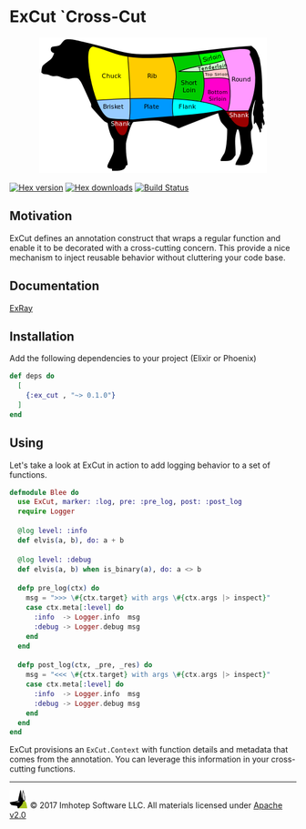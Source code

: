 # ExCut `Cross-Cut

<div align="center" style="margin-top:10px;">
  <img src="assets/ex_cut.png"/>
</div>

[![Hex version](https://img.shields.io/hexpm/v/ex_cut.svg "Hex version")](https://hex.pm/packages/ex_ray)
[![Hex downloads](https://img.shields.io/hexpm/dt/ex_cut.svg "Hex downloads")](https://hex.pm/packages/ex_ray)
[![Build Status](https://semaphoreci.com/api/v1/projects/2873a400-892d-47db-826b-79e15a263818/1595691/shields_badge.svg)](https://semaphoreci.com/imhotep/ex_cut)


## Motivation

  ExCut defines an annotation construct that wraps a regular function and enable
  it to be decorated with a cross-cutting concern. This provide a nice mechanism
  to inject reusable behavior without cluttering your code base.

## Documentation

[ExRay](https://hexdocs.pm/ex_cut)

## Installation

  Add the following dependencies to your project (Elixir or Phoenix)

  ```elixir
  def deps do
    [
      {:ex_cut , "~> 0.1.0"}
    ]
  end
  ```

## Using

  Let's take a look at ExCut in action to add logging behavior to a set of
  functions.

  ```elixir
  defmodule Blee do
    use ExCut, marker: :log, pre: :pre_log, post: :post_log
    require Logger

    @log level: :info
    def elvis(a, b), do: a + b

    @log level: :debug
    def elvis(a, b) when is_binary(a), do: a <> b

    defp pre_log(ctx) do
      msg = ">>> \#{ctx.target} with args \#{ctx.args |> inspect}"
      case ctx.meta[:level] do
        :info  -> Logger.info  msg
        :debug -> Logger.debug msg
      end
    end

    defp post_log(ctx, _pre, _res) do
      msg = "<<< \#{ctx.target} with args \#{ctx.args |> inspect}"
      case ctx.meta[:level] do
        :info  -> Logger.info  msg
        :debug -> Logger.debug msg
      end
    end
  end
  ```

  ExCut provisions an `ExCut.Context` with function details and metadata
  that comes from the annotation. You can leverage this information in
  your cross-cutting functions.

---
<img src="assets/imhoteplogo.png" width="32" height="auto"/> © 2017 Imhotep Software LLC.
All materials licensed under [Apache v2.0](http://www.apache.org/licenses/LICENSE-2.0)